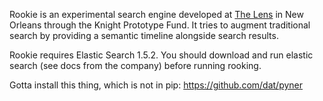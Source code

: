 Rookie is an experimental search engine developed at [The Lens](http://www.thelensnola.org "The Lens") in New Orleans through the Knight Prototype Fund. It tries to augment traditional search by providing a semantic timeline alongside search results.

Rookie requires Elastic Search 1.5.2. You should download and run elastic search (see docs from the company) before running rooking.

Gotta install this thing, which is not in pip: https://github.com/dat/pyner